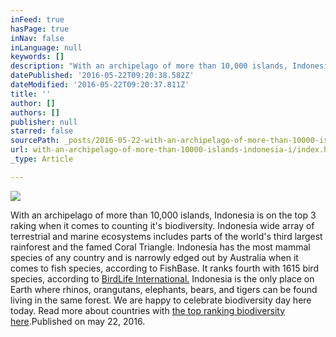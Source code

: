 ```yaml
---
inFeed: true
hasPage: true
inNav: false
inLanguage: null
keywords: []
description: "With an archipelago of more than 10,000 islands, Indonesia is on the top 3 raking when it comes to counting it's biodiversity. Indonesia wide array of terrestrial and marine ecosystems includes parts of the world’s third largest rainforest and the famed Coral Triangle. Indonesia has the most mammal species of any country and is narrowly edged out by Australia when it comes to fish species, according to FishBase. It ranks fourth with 1615 bird species, according to BirdLife International. Indonesia is the only place on Earth where rhinos, orangutans, elephants, bears, and tigers can be found living in the same forest. We are happy to celebrate biodiversity day here today. Read more about countries with the top ranking biodiversity here.Published on may 22, 2016."
datePublished: '2016-05-22T09:20:38.582Z'
dateModified: '2016-05-22T09:20:37.811Z'
title: ''
author: []
authors: []
publisher: null
starred: false
sourcePath: _posts/2016-05-22-with-an-archipelago-of-more-than-10000-islands-indonesia-i.md
url: with-an-archipelago-of-more-than-10000-islands-indonesia-i/index.html
_type: Article

---
```

![](https://the-grid-user-content.s3-us-west-2.amazonaws.com/09da4f20-b94a-4a30-814b-cc0fa081b181.jpg)

With an archipelago of more than 10,000 islands, Indonesia is on the top 3 raking when it comes to counting it's biodiversity. Indonesia wide array of terrestrial and marine ecosystems includes parts of the world's third largest rainforest and the famed Coral Triangle. Indonesia has the most mammal species of any country and is narrowly edged out by Australia when it comes to fish species, according to FishBase. It ranks fourth with 1615 bird species, according to [BirdLife International.][0] Indonesia is the only place on Earth where rhinos, orangutans, elephants, bears, and tigers can be found living in the same forest. We are happy to celebrate biodiversity day here today. Read more about countries with [the top ranking biodiversity here][1].Published on may 22, 2016\.

[0]: http://www.birdlife.org/datazone/country/indonesia
[1]: https://news.mongabay.com/2016/05/top-10-biodiverse-countries/